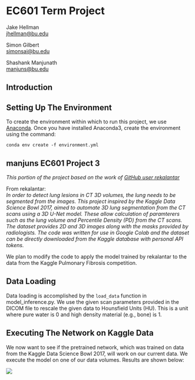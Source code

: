 # EC601 Term Project

Jake Hellman  
jhellman@bu.edu  


Simon Gilbert  
simonsai@bu.edu  


Shashank Manjunath  
manjuns@bu.edu  


## Introduction

## Setting Up The Environment

To create the environment within which to run this project, we use [Anaconda](https://docs.anaconda.com/anaconda/). Once
you have installed Anaconda3, create the environment using the command:

```
conda env create -f environment.yml
```

## manjuns EC601 Project 3

*This portion of the project based on the work of [GitHub user
rekalantar](https://github.com/rekalantar/CT_lung_3D_segmentation)*

From rekalantar:  
*In order to detect lung lesions in CT 3D volumes, the lung needs to be segmented from the images. This project inspired
by the Kaggle Data Science Bowl 2017, aimed to automate 3D lung segmentation from the CT scans using a 3D U-Net model.
These allow calculation of paramterers such as the lung volume and Percentile Density (PD) from the CT scans. The
dataset provides 2D and 3D images along with the masks provided by radiologists. The code was written for use in Google
Colab and the dataset can be directly downloaded from the Kaggle database with personal API tokens.*

We plan to modify the code to apply the model trained by rekalantar to the data from the Kaggle Pulmonary Fibrosis
competition.

## Data Loading

Data loading is accomplished by the `load_data` function in model_inference.py. We use the given scan parameters
provided in the DICOM file to rescale the given data to Hounsfield Units (HU). This is a unit where pure water is 0 and
high density material (e.g., bone) is 1.

## Executing The Network on Kaggle Data

We now want to see if the pretrained network, which was trained on data from the Kaggle Data Science Bowl 2017, will
work on our current data. We execute the model on one of our data volumes. Results are shown below:

![](example_outputs.gif)

